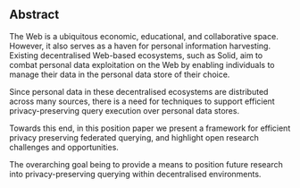 ## Abstract
<!-- Context      -->
The Web is a ubiquitous economic, educational, and collaborative space.
However, it also serves as a haven for personal information harvesting.
Existing decentralised Web-based ecosystems, such as Solid, aim to combat personal data exploitation on the Web by enabling individuals to manage their data in the personal data store of their choice.
<!-- Need         -->
Since personal data in these decentralised ecosystems are distributed across many sources,
there is a need for techniques to support efficient privacy-preserving query execution over personal data stores.
<!-- Task         -->
<!-- Object       -->
Towards this end, in this position paper we present a framework for efficient privacy preserving federated querying, and highlight open research challenges and opportunities.
<!-- Findings     -->
<!-- Conclusion   -->
<!-- Perspectives -->
The overarching goal being to provide a means to position future research into privacy-preserving querying within decentralised environments.
